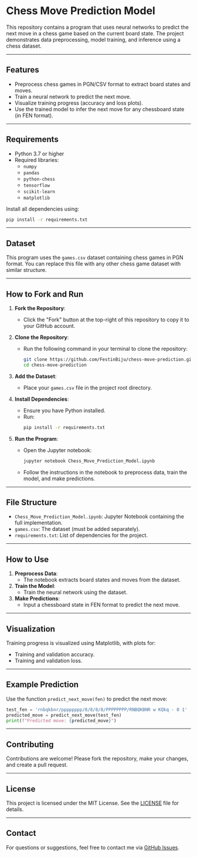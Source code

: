 
# Chess Move Prediction Model

This repository contains a program that uses neural networks to predict the next move in a chess game based on the current board state. The project demonstrates data preprocessing, model training, and inference using a chess dataset.

---

## Features
- Preprocess chess games in PGN/CSV format to extract board states and moves.
- Train a neural network to predict the next move.
- Visualize training progress (accuracy and loss plots).
- Use the trained model to infer the next move for any chessboard state (in FEN format).

---

## Requirements
- Python 3.7 or higher
- Required libraries:
  - `numpy`
  - `pandas`
  - `python-chess`
  - `tensorflow`
  - `scikit-learn`
  - `matplotlib`

Install all dependencies using:
```bash
pip install -r requirements.txt
```

---

## Dataset
This program uses the `games.csv` dataset containing chess games in PGN format. You can replace this file with any other chess game dataset with similar structure.

---

## How to Fork and Run
1. **Fork the Repository**:
   - Click the "Fork" button at the top-right of this repository to copy it to your GitHub account.

2. **Clone the Repository**:
   - Run the following command in your terminal to clone the repository:
     ```bash
     git clone https://github.com/FestinBiju/chess-move-prediction.git
     cd chess-move-prediction
     ```

3. **Add the Dataset**:
   - Place your `games.csv` file in the project root directory.

4. **Install Dependencies**:
   - Ensure you have Python installed.
   - Run:
     ```bash
     pip install -r requirements.txt
     ```

5. **Run the Program**:
   - Open the Jupyter notebook:
     ```bash
     jupyter notebook Chess_Move_Prediction_Model.ipynb
     ```
   - Follow the instructions in the notebook to preprocess data, train the model, and make predictions.

---

## File Structure
- `Chess_Move_Prediction_Model.ipynb`: Jupyter Notebook containing the full implementation.
- `games.csv`: The dataset (must be added separately).
- `requirements.txt`: List of dependencies for the project.

---

## How to Use
1. **Preprocess Data**:
   - The notebook extracts board states and moves from the dataset.
2. **Train the Model**:
   - Train the neural network using the dataset.
3. **Make Predictions**:
   - Input a chessboard state in FEN format to predict the next move.

---

## Visualization
Training progress is visualized using Matplotlib, with plots for:
- Training and validation accuracy.
- Training and validation loss.

---

## Example Prediction
Use the function `predict_next_move(fen)` to predict the next move:
```python
test_fen = 'rnbqkbnr/pppppppp/8/8/8/8/PPPPPPPP/RNBQKBNR w KQkq - 0 1'
predicted_move = predict_next_move(test_fen)
print(f"Predicted move: {predicted_move}")
```

---

## Contributing
Contributions are welcome! Please fork the repository, make your changes, and create a pull request.

---

## License
This project is licensed under the MIT License. See the [LICENSE](LICENSE) file for details.

---

## Contact
For questions or suggestions, feel free to contact me via [GitHub Issues](https://github.com/FestinBiju/chess-move-prediction/issues).
